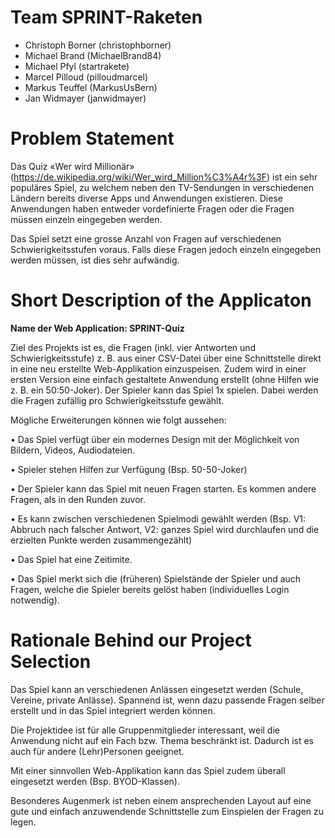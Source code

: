 # Team SPRINT-Raketen
- Christoph Borner (christophborner)
- Michael	Brand (MichaelBrand84)
- Michael	Pfyl (startrakete)
- Marcel Pilloud (pilloudmarcel)
- Markus Teuffel (MarkusUsBern)
- Jan	Widmayer (janwidmayer)


# Problem Statement

Das Quiz «Wer wird Millionär» (https://de.wikipedia.org/wiki/Wer_wird_Million%C3%A4r%3F) ist ein sehr populäres Spiel, zu welchem neben den TV-Sendungen in verschiedenen Ländern bereits diverse Apps und Anwendungen existieren. Diese Anwendungen haben entweder vordefinierte Fragen oder die Fragen müssen einzeln eingegeben werden. 

Das Spiel setzt eine grosse Anzahl von Fragen auf verschiedenen Schwierigkeitsstufen voraus. Falls diese Fragen jedoch einzeln eingegeben werden müssen, ist dies sehr aufwändig.


# Short Description of the Applicaton

**Name der Web Application: SPRINT-Quiz**

Ziel des Projekts ist es, die Fragen (inkl. vier Antworten und Schwierigkeitsstufe) z. B. aus einer CSV-Datei über eine Schnittstelle direkt in eine neu erstellte Web-Applikation einzuspeisen. Zudem wird in einer ersten Version eine einfach gestaltete Anwendung erstellt (ohne Hilfen wie z. B. ein 50:50-Joker). Der Spieler kann das Spiel 1x spielen. Dabei werden die Fragen zufällig pro Schwierigkeitsstufe gewählt.

Mögliche Erweiterungen können wie folgt aussehen:

•	Das Spiel verfügt über ein modernes Design mit der Möglichkeit von Bildern, Videos, Audiodateien.

•	Spieler stehen Hilfen zur Verfügung (Bsp. 50-50-Joker)

•	Der Spieler kann das Spiel mit neuen Fragen starten. Es kommen andere Fragen, als in den Runden zuvor.

•	Es kann zwischen verschiedenen Spielmodi gewählt werden (Bsp. V1: Abbruch nach falscher Antwort, V2: ganzes Spiel wird durchlaufen und die erzielten Punkte werden zusammengezählt)

•	Das Spiel hat eine Zeitimite.

•	Das Spiel merkt sich die (früheren) Spielstände der Spieler und auch Fragen, welche die Spieler bereits gelöst haben (individuelles Login notwendig). 


# Rationale Behind our Project Selection

Das Spiel kann an verschiedenen Anlässen eingesetzt werden (Schule, Vereine, private Anlässe). Spannend ist, wenn dazu passende Fragen selber erstellt und in das Spiel integriert werden können. 

Die Projektidee ist für alle Gruppenmitglieder interessant, weil die Anwendung nicht auf ein Fach bzw. Thema beschränkt ist. Dadurch ist es auch für andere (Lehr)Personen geeignet. 

Mit einer sinnvollen Web-Applikation kann das Spiel zudem überall eingesetzt werden (Bsp. BYOD-Klassen).

Besonderes Augenmerk ist neben einem ansprechenden Layout auf eine gute und einfach anzuwendende Schnittstelle zum Einspielen der Fragen zu legen.
